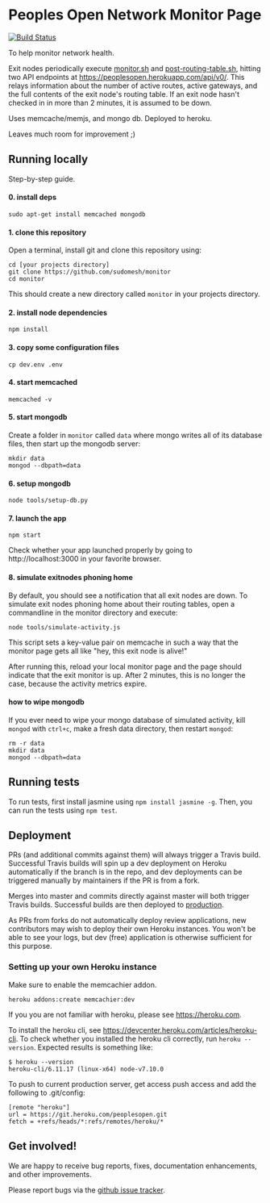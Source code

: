 # Peoples Open Network Monitor Page

[![Build Status](https://travis-ci.org/sudomesh/monitor.svg?branch=master)](https://travis-ci.org/sudomesh/monitor)

To help monitor network health. 

Exit nodes periodically execute [monitor.sh](./monitor.sh) and [post-routing-table.sh](./post-routing-table.sh), hitting two API endpoints at https://peoplesopen.herokuapp.com/api/v0/. This relays information about the number of active routes, active gateways, and the full contents of the exit node's routing table. If an exit node hasn't checked in in more than 2 minutes, it is assumed to be down.

Uses memcache/memjs, and mongo db. Deployed to heroku.

Leaves much room for improvement ;)

## Running locally 

Step-by-step guide.

#### 0. install deps

```
sudo apt-get install memcached mongodb
``` 

#### 1. clone this repository

Open a terminal, install git and clone this repository using:

```
cd [your projects directory]
git clone https://github.com/sudomesh/monitor
cd monitor
```

This should create a new directory called   `monitor` in your projects directory.

#### 2. install node dependencies 

```
npm install
```

#### 3. copy some configuration files

```
cp dev.env .env
```

#### 4. start memcached

```
memcached -v
```

#### 5. start mongodb

Create a folder in `monitor` called `data` where mongo writes all of its database files, then start up the mongodb server:

```
mkdir data
mongod --dbpath=data
```

#### 6. setup mongodb

```
node tools/setup-db.py
```

#### 7. launch the app

```
npm start
```

Check whether your app launched properly by going to http://localhost:3000 in your favorite browser.

#### 8. simulate exitnodes phoning home

By default, you should see a notification that all exit nodes are down. To simulate exit nodes phoning home about their routing tables, open a commandline in the monitor directory and execute:

```
node tools/simulate-activity.js
```

This script sets a key-value pair on memcache in such a way that the monitor page gets all like "hey, this exit node is alive!"

After running this, reload your local monitor page and the page should indicate that the exit monitor is up. After 2 minutes, this is no longer the case, because the activity metrics expire.

#### how to wipe mongodb

If you ever need to wipe your mongo database of simulated activity, kill `mongod` with `ctrl+c`, make a fresh data directory, then restart `mongod`:

```
rm -r data
mkdir data
mongod --dbpath=data
```

## Running tests

To run tests, first install jasmine using ```npm install jasmine -g```. Then, you can run the tests using ```npm test```.

## Deployment
PRs (and additional commits against them) will always trigger a Travis build.
Successful Travis builds will spin up a dev deployment on Heroku automatically if the branch is in the repo,
and dev deployments can be triggered manually by maintainers if the PR is from a fork.

Merges into master and commits directly against master will both trigger Travis builds.
Successful builds are then deployed to
[production](https://peoplesopen.herokuapp.com).

As PRs from forks do not automatically deploy review applications,
new contributors may wish to deploy their own Heroku instances.
You won't be able to see your logs,
but dev (free) application is otherwise sufficient for this purpose.

### Setting up your own Heroku instance

Make sure to enable the memcachier addon. 
```
heroku addons:create memcachier:dev
```

If you you are not familiar with heroku, please see https://heroku.com.

To install the heroku cli, see https://devcenter.heroku.com/articles/heroku-cli. To check whether you installed the heroku cli correctly, run `heroku --version`. Expected results is something like:

```
$ heroku --version
heroku-cli/6.11.17 (linux-x64) node-v7.10.0
```

To push to current production server, get access push access and add the following to .git/config:

```
[remote "heroku"]
url = https://git.heroku.com/peoplesopen.git
fetch = +refs/heads/*:refs/remotes/heroku/*
```


## Get involved!

We are happy to receive bug reports, fixes, documentation enhancements, and
other improvements.

Please report bugs via the
[github issue tracker](http://github.com/sudomesh/monitor/issues).

